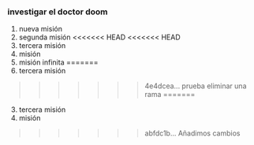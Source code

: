 ### investigar el doctor doom

1. nueva misión
2. segunda misión
<<<<<<< HEAD
<<<<<<< HEAD
3. tercera misión
4. misión
5. misión infinita
=======
3. tercera misión
>>>>>>> 4e4dcea... prueba eliminar una rama
=======
3. tercera misión
4. misión
>>>>>>> abfdc1b... Añadimos cambios

